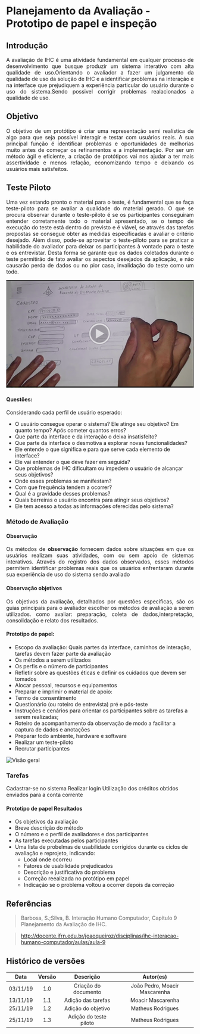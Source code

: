 # Planejamento da Avaliação - Prototipo de papel e inspeção

## Introdução

<p align="justify">
A avaliação de IHC é uma atividade fundamental em qualquer processo de desenvolvimento que busque produzir um sistema interativo com alta qualidade de uso.Orientando o avaliador a fazer um julgamento da qualidade de uso da solução de IHC e a identificar problemas na interação e na interface que prejudiquem a experiência particular do usuário durante o uso do sistema.Sendo possivel corrigir problemas realacionados a qualidade de uso.
</p>

## Objetivo

<p align="justify">
O objetivo de um protótipo é criar uma representação semi realística de algo para que seja possível interagir e testar com usuários reais. A sua principal função é identificar problemas e oportunidades de melhorias muito antes de começar os refinamentos e a implementação. Por ser um método ágil e eficiente, a criação de protótipos vai nos ajudar a ter mais assertividade e menos refação, economizando tempo e deixando os usuários mais satisfeitos.
</p>

## Teste Piloto

<p align="justify">
Uma vez estando pronto o material para o teste, é fundamental que se faça teste-piloto para se avaliar a qualidade do material gerado. O que se procura observar durante o teste-piloto é se os participantes conseguiram entender corretamente todo o material apresentado, se o tempo de execução do teste está dentro do previsto e é viável, se através das tarefas propostas se consegue obter as medidas especificadas e avaliar o critério desejado. Além disso, pode-se aproveitar o teste-piloto para se praticar a habilidade do avaliador para deixar os participantes à vontade para o teste e os entrevistar. Desta forma se garante que os dados coletados durante o teste permitirão de fato avaliar os aspectos desejados da aplicação, e não causarão perda de dados ou no pior caso, invalidação do teste como um todo.
</p>

[![Teste piloto](img/imagem-piloto.png)](https://drive.google.com/file/d/1Y9IWnpro8Dl5-8VSsxLhaFwB7a6QIhMT/view?usp=sharing)

#### Questões:


Considerando cada perfil de usuário esperado:
<ul> 
    <li>O usuário consegue operar o sistema? Ele atinge seu objetivo? Em quanto tempo? Após cometer quantos erros?
    <li>Que parte da interface e da interação o deixa insatisfeito?
    <li>Que parte da interface o desmotiva a explorar novas funcionalidades?
    <li>Ele entende o que significa e para que serve cada elemento de interface?
    <li>Ele vai entender o que deve fazer em seguida? 
    <li>Que problemas de IHC dificultam ou impedem o usuário de alcançar seus objetivos?
    <li>Onde esses problemas se manifestam? 
    <li>Com que frequência tendem a ocorrer? 
    <li>Qual é a gravidade desses problemas?
    <li>Quais barreiras o usuário encontra para atingir seus objetivos?
    <li>Ele tem acesso a todas as informações oferecidas pelo sistema?
</ul>

### Método de Avaliação

#### Observação
<p align="justify"> Os métodos de <b>observação</b> fornecem dados sobre situações em que os usuários
realizam suas atividades, com ou sem apoio de sistemas interativos. Através do registro dos dados observados, esses métodos permitem identificar problemas reais que
os usuários enfrentaram durante sua experiência de uso do sistema sendo avaliado </p>

#### Observação objetivos
<p align="justify">
Os objetivos da avaliação, detalhados por questões específicas, são os guias principais para o avaliador escolher os métodos de avaliação a serem utilizados.
como avaliar: preparação, coleta de dados,interpretação, consolidação e relato dos resultados. 
</p>

#### Prototipo de papel: 	
<ul>
    <li>Escopo da	avaliação:
    Quais partes da interface, caminhos de interação, tarefas devem fazer parte da avaliação 
    <li>Os métodos a serem	utilizados 
    <li>Os perfis e o número de participantes
    <li>Refletir sobre	as questões éticas e definir os cuidados que devem ser  tomados
    <li>Alocar pessoal, recursos e equipamentos	
    <li>Preparar e imprimir	o material de apoio:
    <li>Termo de consentimento 
    <li>Questionário	(ou roteiro de	entrevista) pré e pós-teste 
    <li>Instruções e cenários para orientar os participantes sobre as tarefas a serem realizadas; 
    <li>Roteiro de acompanhamento da observação de modo a facilitar a	 captura de dados e anotações 
    <li>Preparar todo ambiente, hardware	e software 
    <li>Realizar um teste-piloto 
    <li>Recrutar participantes
</ul>

![ Visão geral ](img/visãoGeralAvaliacaoPrototipo.png)

### Tarefas
Cadastrar-se no sistema
Realizar login
Utilização dos créditos obtidos enviados para a conta corrente

#### Prototipo de papel Resultados
<ul>
    <li> Os objetivos da avaliação
    <li> Breve descrição do método
    <li>O número e o perfil de avaliadores e dos participantes
    <li>As tarefas executadas pelos participantes
    <li>Uma lista de probelmas de usabilidade corrigidos durante os ciclos de avaliação e reprojeto, indicando:
        <ul>
            <li> Local onde ocorreu
            <li> Fatores de usabilidade prejudicados
            <li>Descrição e justificativa do problema
            <li> Correção reealizada no protótipo em papel
            <li> Indicação se o problema voltou a ocorrer depois da correção
        </ul>
</ul>

## Referências
>Barbosa, S.;Silva, B. Interação Humano Computador, Capítulo 9 Planejamento da Avaliação de IHC.

>http://docente.ifrn.edu.br/joaoqueiroz/disciplinas/ihc-interacao-humano-computador/aulas/aula-9

## Histórico de versões

| Data | Versão | Descrição | Autor(es) |
|:--:|:--:|:--:|:--:|
|03/11/19|1.0|Criação do documento|João Pedro, Moacir Mascarenha|
|13/11/19|1.1|Adição das tarefas|Moacir Mascarenha|
|25/11/19|1.2| Adição do objetivo | Matheus Rodrigues|
|25/11/19|1.3| Adição do teste piloto | Matheus Rodrigues|

